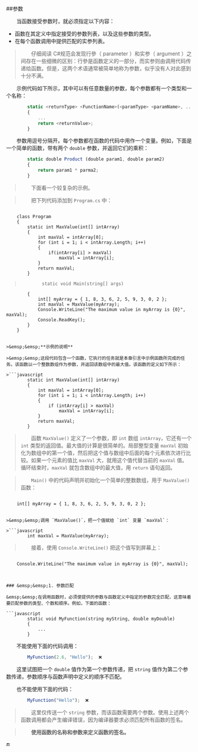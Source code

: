 ##参数

&emsp;&emsp;当函数接受参数时，就必须指定以下内容：

* 函数在其定义中指定接受的参数列表，以及这些参数的类型。
* 在每个函数调用中提供匹配的实参列表。

>&emsp;&emsp;仔细阅读 C#规范会发现行參（ parameter ）和实参（ argument ）之间存在一些细微的区别：行參是函数定义的一部分，而实参则由调用代码传递给函数。但是，这两个术语通常被简单地称为参数，似乎没有人对此感到十分不满。

&emsp;&emsp;示例代码如下所示，其中可以有任意数量的参数，每个参数都有一个类型和一个名称：

```javascript
        static <returnType> <FunctionName>(<paramType> <paramName>, ... )
        {
            ...
            return <returnValue>;
        }
```

&emsp;&emsp;参数用逗号分隔开。每个参数都在函数的代码中用作一个变量。例如，下面是一个简单的函数，带有两个 `double` 参数，并返回它们的乘积：

```javascript
        static double Product (double param1, double param2)
        {
            return param1 * parma2;
        }
```

>&emsp;&emsp;下面看一个较复杂的示例。

>&emsp;&emsp;把下列代码添加到 `Program.cs` 中：

>```javascript
        class Program
        {
            static int MaxValue(int[] intArray)
            {
                int maxVal = intArray[0];
                for (int i = 1; i < intArray.Length; i++)
                {
                    if(intArray[i] > maxVal)
                        maxVal = intArray[i];
                }
                return maxVal;
            }

>             static void Main(string[] args)
            {
                int[] myArray = { 1, 8, 3, 6, 2, 5, 9, 3, 0, 2 };
                int maxVal = MaxValue(myArray);
                Console.WriteLine("The maximum value in myArray is {0}", maxVal);
                Console.ReadKey();
            }
        }
```

>&emsp;&emsp;**示例的说明**

>&emsp;&emsp;这段代码包含一个函数，它执行的任务就是本章引言中示例函数所完成的任务。该函数以一个整数数组作为参数，并返回该数组中的最大值。该函数的定义如下所示：

>```javascript
        static int MaxValue(int[] intArray)
        {
            int maxVal = intArray[0];
            for (int i = 1; i < intArray.Length; i++)
            {
                if (intArray[i] > maxVal)
                    maxVal = intArray[i];
            }
            return maxVal;
        }
```

>&emsp;&emsp;函数 `MaxValue()` 定义了一个参数，即 `int` 数组 `intArray`，它还有一个 `int` 类型的返回值。最大值的计算是很简单的。局部整型变量 `maxVal` 初始化为数组中的第一个值，然后把这个值与数组中后面的每个元素依次进行比较。如果一个元素的值比 `maxVal` 大，就用这个值代替当前的 `maxVal` 值。循环结束时，`maxVal` 就包含数组中的最大值，用 `return` 语句返回。

>&emsp;&emsp;`Main()` 中的代码声明并初始化一个简单的整数数组，用于 `MaxValue()` 函数：

>```javascript
        int[] myArray = { 1, 8, 3, 6, 2, 5, 9, 3, 0, 2 };
```

>&emsp;&emsp;调用 `MaxValue()`，把一个值赋给 `int` 变量 `maxVal`：

>```javascript
        int maxVal = MaxValue(myArray);
```

>&emsp;&emsp;接着，使用 `Console.WriteLine()` 把这个值写到屏幕上：

>```javascript
        Console.WriteLine("The maximum value in myArray is {0}", maxVal);
```


### &emsp;&emsp;1. 参数匹配

&emsp;&emsp;在调用函数时，必须使提供的参数与函数定义中指定的参数完全匹配，这意味着要匹配参数的类型、个数和顺序。例如，下面的函数：

```javascript
        static void MyFunction(string myString, double myDouble)
        {
            ...
        }
```

&emsp;&emsp;不能使用下面的代码调用：

```javascript
        MyFunction(2.6, "Hello");  ❌
```

&emsp;&emsp;这里试图把一个 `double` 值作为第一个参数传递，把 `string` 值作为第二个参数传递，参数顺序与函数声明中定义的顺序不匹配。

&emsp;&emsp;也不能使用下面的代码：

```javascript
        MyFunction("Hello");  ❌
```

>&emsp;&emsp;这里仅传送一个 `string` 参数，而该函数需要两个参数。使用上述两个函数调用都会产生编译错误，因为编译器要求必须匹配所有函数的签名。

>&emsp;&emsp;**使用函数的名称和参数来定义函数的签名。**
























🔚